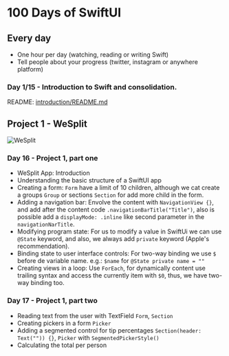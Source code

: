 # 100 Days of SwiftUI

## Every day

- One hour per day (watching, reading or writing Swift)
- Tell people about your progress (twitter, instagram or anywhere platform)

### Day 1/15 - Introduction to Swift and consolidation.

README: [introduction/README.md](https://github.com/avuenja/100DaysOfSwiftUI/blob/main/introduction/README.md)

## Project 1 - WeSplit

![WeSplit](https://user-images.githubusercontent.com/5226773/123689859-16f03880-d82a-11eb-9549-57afc291afa3.png)

### Day 16 - Project 1, part one

- WeSplit App: Introduction
- Understanding the basic structure of a SwiftUI app
- Creating a form: `Form` have a limit of 10 children, although we cat create a groups `Group` or sections `Section` for add more child in the form.
- Adding a navigation bar: Envolve the content with `NavigationView {}`, and add after the content code `.navigationBarTitle("Title")`, also is possible add a `displayMode: .inline` like second parameter in the `navigationNarTitle`.
- Modifying program state: For us to modify a value in SwiftUi we can use `@State` keyword, and also, we always add `private` keyword (Apple's recommendation).
- Binding state to user interface controls: For two-way binding we use `$` before de variable name. e.g.: `$name` for `@State private name = ""`
- Creating views in a loop: Use `ForEach`, for dynamically content use trailing syntax and access the currently item with `$0`, thus, we have two-way binding too.

### Day 17 - Project 1, part two

- Reading text from the user with TextField `Form`, `Section`
- Creating pickers in a form `Picker`
- Adding a segmented control for tip percentages `Section(header: Text("")) {}`, `Picker` with `SegmentedPickerStyle()`
- Calculating the total per person
